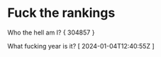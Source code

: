 # Fuck the rankings

Who the hell am I?
{ 304857 }

What fucking year is it?
[ 2024-01-04T12:40:55Z ]
